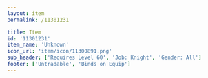 ```yaml
---
layout: item
permalink: /11301231

title: Item
id: '11301231'
item_name: 'Unknown'
icon_url: 'item/icon/11300891.png'
sub_header: ['Requires Level 60', 'Job: Knight', 'Gender: All']
footer: ['Untradable', 'Binds on Equip']
---
```

